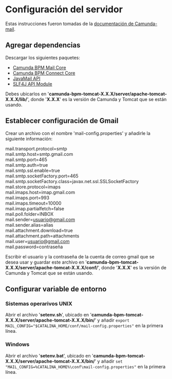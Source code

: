# Configuración del servidor

Estas instrucciones fueron tomadas de la [documentación de Camunda-mail](https://github.com/camunda/camunda-bpm-mail).

## Agregar dependencias

Descargar los siguientes paquetes:
- [Camunda BPM Mail Core](http://central.maven.org/maven2/org/camunda/bpm/extension/camunda-bpm-mail-core/1.2.0/camunda-bpm-mail-core-1.2.0.jar)
- [Camunda BPM Connect Core](http://central.maven.org/maven2/org/camunda/connect/camunda-connect-core/1.1.0/camunda-connect-core-1.1.0.jar)
- [JavaMail API](http://central.maven.org/maven2/com/sun/mail/javax.mail/1.5.5/javax.mail-1.5.5.jar)
- [SLF4J API Module](http://central.maven.org/maven2/org/slf4j/slf4j-api/1.7.21/slf4j-api-1.7.21.jar)

Debes ubicarlos en '**camunda-bpm-tomcat-X.X.X/server/apache-tomcat-X.X.X/lib/**', donde '**X.X.X**' es la versión de Camunda y Tomcat que se están usando.



## Establecer configuración de Gmail

Crear un archivo con el nombre 'mail-config.properties' y añadirle la siguiente información:

mail.transport.protocol=smtp<br>
mail.smtp.host=smtp.gmail.com<br>
mail.smtp.port=465<br>
mail.smtp.auth=true<br>
mail.smtp.ssl.enable=true<br>
mail.smtp.socketFactory.port=465<br>
mail.smtp.socketFactory.class=javax.net.ssl.SSLSocketFactory<br>
mail.store.protocol=imaps<br>
mail.imaps.host=imap.gmail.com<br>
mail.imaps.port=993<br>
mail.imaps.timeout=10000<br>
mail.imap.partialfetch=false<br>
mail.poll.folder=INBOX<br>
mail.sender=usuario@gmail.com<br>
mail.sender.alias=alias<br>
mail.attachment.download=true<br>
mail.attachment.path=attachments<br>
mail.user=usuario@gmail.com<br>
mail.password=contraseña<br>

Escribir el usuario y la contraseña de la cuenta de correo gmail que se desea usar y guardar este archivo en '**camunda-bpm-tomcat-X.X.X/server/apache-tomcat-X.X.X/conf/**', donde '**X.X.X**' es la versión de Camunda y Tomcat que se están usando.


## Configurar variable de entorno

### Sistemas operarivos UNIX

Abrir el archivo '**setenv.sh**', ubicado en '**camunda-bpm-tomcat-X.X.X/server/apache-tomcat-X.X.X/bin/**' y añadir `export MAIL_CONFIG="$CATALINA_HOME/conf/mail-config.properties"` en la primera línea.

### Windows

Abrir el archivo '**setenv.bat**', ubicado en '**camunda-bpm-tomcat-X.X.X/server/apache-tomcat-X.X.X/bin/**' y añadir `set "MAIL_CONFIG=%CATALINA_HOME%\conf\mail-config.properties"` en la primera línea.
